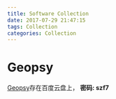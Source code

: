 ```yaml
---
title: Software Collection
date: 2017-07-29 21:47:15
tags: Collection
categories: Collection
---
```


# Geopsy
[Geopsy](https://pan.baidu.com/s/1i501xUd)存在百度云盘上， **密码: szf7**
